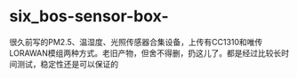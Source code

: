 # six_bos-sensor-box-
很久前写的PM2.5、温湿度、光照传感器合集设备，上传有CC1310和唯传LORAWAN模组两种方式。老旧产物，但舍不得删，扔这儿了。都是经过比较长时间测试，稳定性还是可以保证的
